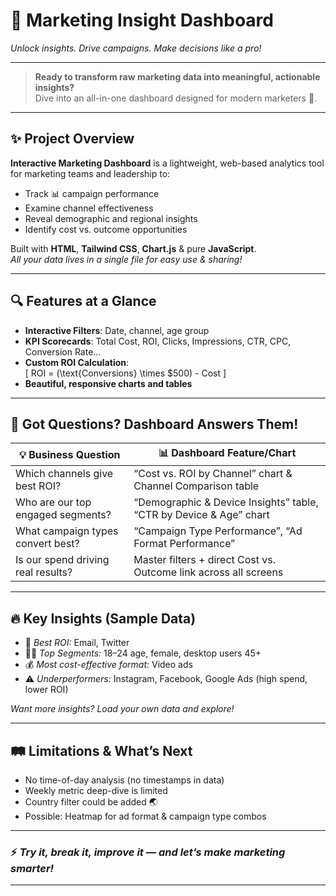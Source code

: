 # 🚀 Marketing Insight Dashboard

_Unlock insights. Drive campaigns. Make decisions like a pro!_

---

> **Ready to transform raw marketing data into meaningful, actionable insights?**  
> Dive into an all-in-one dashboard designed for modern marketers 🎯.

---

## ✨ Project Overview

**Interactive Marketing Dashboard** is a lightweight, web-based analytics tool for marketing teams and leadership to:
- Track 📊 campaign performance
- Examine channel effectiveness
- Reveal demographic and regional insights
- Identify cost vs. outcome opportunities

Built with **HTML**, **Tailwind CSS**, **Chart.js** & pure **JavaScript**.  
_All your data lives in a single file for easy use & sharing!_

---

## 🔍 Features at a Glance

- **Interactive Filters**: Date, channel, age group
- **KPI Scorecards**: Total Cost, ROI, Clicks, Impressions, CTR, CPC, Conversion Rate…
- **Custom ROI Calculation**:  
  \[
  ROI = (\text{Conversions} \times \$500) - Cost
  \]
- **Beautiful, responsive charts and tables**

---

## 🧲 Got Questions? Dashboard Answers Them!

| 💡 Business Question                | 📊 Dashboard Feature/Chart                                         |
|-------------------------------------|-------------------------------------------------------------------|
| Which channels give best ROI?       | “Cost vs. ROI by Channel” chart & Channel Comparison table         |
| Who are our top engaged segments?   | “Demographic & Device Insights” table, “CTR by Device & Age” chart |
| What campaign types convert best?   | “Campaign Type Performance”, “Ad Format Performance”               |
| Is our spend driving real results?  | Master filters + direct Cost vs. Outcome link across all screens   |

---

## 🔥 Key Insights (Sample Data)

- 🌟 _Best ROI:_ Email, Twitter
- 🏳️‍🌈 _Top Segments:_ 18–24 age, female, desktop users 45+  
- 💰 _Most cost-effective format:_ Video ads  
- ⚠️ _Underperformers:_ Instagram, Facebook, Google Ads (high spend, lower ROI)

*Want more insights? Load your own data and explore!*

---

## 🛤️ Limitations & What’s Next

- No time-of-day analysis (no timestamps in data)
- Weekly metric deep-dive is limited
- Country filter could be added 🌏
- Possible: Heatmap for ad format & campaign type combos

---

### ⚡ _Try it, break it, improve it — and let’s make marketing smarter!_

---
